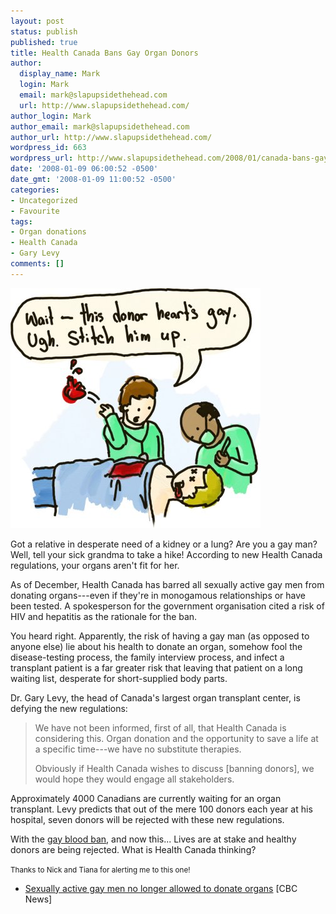 ```yaml
---
layout: post
status: publish
published: true
title: Health Canada Bans Gay Organ Donors
author:
  display_name: Mark
  login: Mark
  email: mark@slapupsidethehead.com
  url: http://www.slapupsidethehead.com/
author_login: Mark
author_email: mark@slapupsidethehead.com
author_url: http://www.slapupsidethehead.com/
wordpress_id: 663
wordpress_url: http://www.slapupsidethehead.com/2008/01/canada-bans-gay-organ-donors/
date: '2008-01-09 06:00:52 -0500'
date_gmt: '2008-01-09 11:00:52 -0500'
categories:
- Uncategorized
- Favourite
tags:
- Organ donations
- Health Canada
- Gary Levy
comments: []
---
```

![Gay Organ Donor](/wp-content/media/2008/01/gay-heart.jpg)

Got a relative in desperate need of a kidney or a lung? Are you a gay man? Well, tell your sick grandma to take a hike! According to new Health Canada regulations, your organs aren't fit for her.

As of December, Health Canada has barred all sexually active gay men from donating organs---even if they're in monogamous relationships or have been tested. A spokesperson for the government organisation cited a risk of HIV and hepatitis as the rationale for the ban.

You heard right. Apparently, the risk of having a gay man (as opposed to anyone else) lie about his health to donate an organ, somehow fool the disease-testing process, the family interview process, and infect a transplant patient is a far greater risk that leaving that patient on a long waiting list, desperate for short-supplied body parts.

Dr. Gary Levy, the head of Canada's largest organ transplant center, is defying the new regulations:

> We have not been informed, first of all, that Health Canada is considering this. Organ donation and the opportunity to save a life at a specific time---we have no substitute therapies.
> 
> Obviously if Health Canada wishes to discuss [banning donors], we would hope they would engage all stakeholders.

Approximately 4000 Canadians are currently waiting for an organ transplant. Levy predicts that out of the mere 100 donors each year at his hospital, seven donors will be rejected with these new regulations.

With the [gay blood ban](http://www.slapupsidethehead.com/2008/01/why-cant-gay-men-donate/ "Maybe it turns recipients gay?"), and now this... Lives are at stake and healthy donors are being rejected. What is Health Canada thinking?

<small>Thanks to Nick and Tiana for alerting me to this one!</small>

- [Sexually active gay men no longer allowed to donate organs](http://www.cbc.ca/canada/ottawa/story/2008/01/07/organ-transplant.html) [CBC News]
